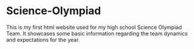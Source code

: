 # Science-Olympiad
This is my first html website used for my high school Science Olympiad Team. It showcases some basic information regarding the team dynamics and expectations for the year. 
